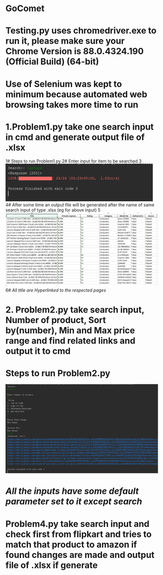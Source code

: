 # GoComet
# Testing.py uses chromedriver.exe to run it, please make sure your Chrome Version is 88.0.4324.190 (Official Build) (64-bit)
# Use of Selenium was kept to minimum because automated web browsing takes more time to run
# 1.Problem1.py take one search input in cmd and generate output file of .xlsx 
  1# Steps to run Problem1.py
  2# Enter input for item to be searched
  3![P1](https://github.com/Rishabhjaiswal0111/GoComet/blob/master/gocomet/img/img/p1.PNG)
  4# After some time an output file will be generated after the name of same search input of type .xlsx (eg for above input)
  5![P2](https://github.com/Rishabhjaiswal0111/GoComet/blob/master/gocomet/img/img/p2.PNG)
  6# *All title are Hyperlinked to the respected pages*

# 2. Problem2.py take search input, Number of product, Sort by(number), Min and Max price range and find related links and output it to cmd
  # Steps to run Problem2.py
  ![P3](https://github.com/Rishabhjaiswal0111/GoComet/blob/master/gocomet/img/img/p3.PNG)
  # *All the inputs have some default parameter set to it except search*

# Problem4.py take search input and check first from flipkart and tries to match that product to amazon if found changes are made and output file of .xlsx if generate
